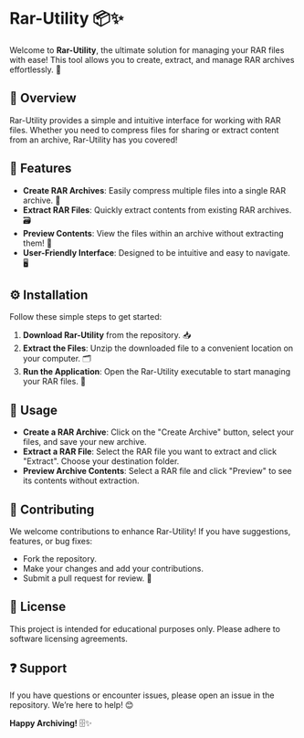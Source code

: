# Rar-Utility 📦✨

Welcome to **Rar-Utility**, the ultimate solution for managing your RAR files with ease! This tool allows you to create, extract, and manage RAR archives effortlessly. 🎉

## 📌 Overview

Rar-Utility provides a simple and intuitive interface for working with RAR files. Whether you need to compress files for sharing or extract content from an archive, Rar-Utility has you covered!

## 🌟 Features

- **Create RAR Archives**: Easily compress multiple files into a single RAR archive. 📂  
- **Extract RAR Files**: Quickly extract contents from existing RAR archives. 🗃️  
- **Preview Contents**: View the files within an archive without extracting them! 👀  
- **User-Friendly Interface**: Designed to be intuitive and easy to navigate. 🖥️

## ⚙️ Installation

Follow these simple steps to get started:

1. **Download Rar-Utility** from the repository. 📥  
2. **Extract the Files**: Unzip the downloaded file to a convenient location on your computer. 🗂️  
3. **Run the Application**: Open the Rar-Utility executable to start managing your RAR files. 🚀  

## 📖 Usage

- **Create a RAR Archive**: Click on the "Create Archive" button, select your files, and save your new archive.  
- **Extract a RAR File**: Select the RAR file you want to extract and click "Extract". Choose your destination folder.  
- **Preview Archive Contents**: Select a RAR file and click "Preview" to see its contents without extraction.  

## 🤝 Contributing

We welcome contributions to enhance Rar-Utility! If you have suggestions, features, or bug fixes:

- Fork the repository.
- Make your changes and add your contributions.
- Submit a pull request for review. 📜

## 📜 License

This project is intended for educational purposes only. Please adhere to software licensing agreements.

## ❓ Support

If you have questions or encounter issues, please open an issue in the repository. We’re here to help! 😊

**Happy Archiving!** 🗄️✨